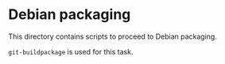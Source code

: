 Debian packaging
================

This directory contains scripts to proceed to Debian packaging.

`git-buildpackage` is used for this task.
